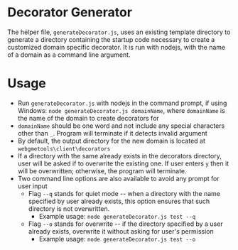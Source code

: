 # Decorator Generator

The helper file, `generateDecorator.js`, uses an existing template directory to generate a directory containing the startup code necessary to create a customized domain specific decorator.  It is run with nodejs, with the name of a domain as a command line argument. 

# Usage

* Run `generateDecorator.js` with nodejs in the command prompt, if using Windows: `node generateDecorator.js domainName`, where `domainName` is the name of the domain to create decorators for
* `domainName` should be one word and not include any special characters other than `_`.  Program will terminate if it detects invalid argument
* By default, the output directory for the new domain is located at `webgmetools\client\decorators`
* If a directory with the same already exists in the decorators directory, user will be asked if to overwrite the existing one.  If user enters `y` then it will be overwritten; otherwise, the program will terminate. 
* Two command line options are also available to avoid any prompt for user input
	- Flag `--q` stands for quiet mode -- when a directory with the name specified by user already exists, this option ensures that such directory is not overwritten. 
		* Example usage: `node generateDecorator.js test --q`
	- Flag `--o` stands for overwrite -- if the directory specified by a user already exists, overwrite it without asking for user's permission
		* Example usage: `node generateDecorator.js test --o`